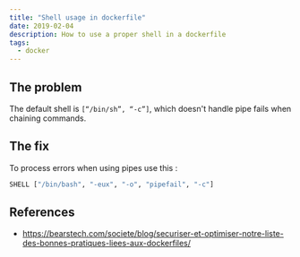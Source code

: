 ```yaml
---
title: "Shell usage in dockerfile"
date: 2019-02-04
description: How to use a proper shell in a dockerfile
tags:
  - docker
---
```


## The problem

The default shell is `[“/bin/sh”, “-c”]`, which doesn't handle pipe fails when chaining commands.

## The fix

To process errors when using pipes use this :

```sh
SHELL ["/bin/bash", "-eux", "-o", "pipefail", "-c"]
```

## References

- https://bearstech.com/societe/blog/securiser-et-optimiser-notre-liste-des-bonnes-pratiques-liees-aux-dockerfiles/
